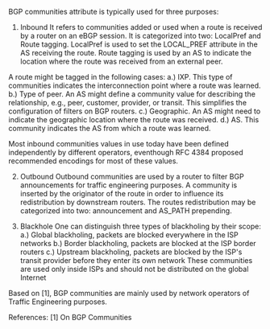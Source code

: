 BGP communities attribute is typically used for three purposes:
1. Inbound
It refers to communities added or used when a route is received by a router on an eBGP session. It is categorized into two: LocalPref and Route tagging. LocalPref is used to set the LOCAL\_PREF attribute in the AS receiving the route. Route tagging is used by an AS to indicate the location where the route was received from an external peer.

A route might be tagged in the following cases:
a.) IXP. This type of communities indicates the interconnection point where a route was learned. 
b.) Type of peer. An AS might define a community value for describing the relationship, e.g., peer, customer, provider, or transit. This simplifies the configuration of filters on BGP routers.
c.) Geographic. An AS might need to indicate the geographic location where the route was received.
d.) AS. This community indicates the AS from which a route was learned.

Most inbound communities values in use today have been defined independently by different operators, eventhough RFC 4384 proposed recommended encodings for most of these values.

2. Outbound
Outbound communities are used by a router to filter BGP announcements for traffic engineering purposes. A community is inserted by the originator of the route in order to influence its redistribution by downstream routers. The routes redistribution may be categorized into two: announcement and AS\_PATH prepending. 

3. Blackhole 
One can distinguish three types of blackholing by their scope:
a.) Global blackholing, packets are blocked everywhere in the ISP networks
b.) Border blackholing, packets are blocked at the ISP border routers
c.) Upstream blackholing, packets are blocked by the ISP's transit provider before they enter its own network
These communities are used only inside ISPs and should not be distributed on the global Internet

Based on [1], BGP communities are mainly used by network operators of Traffic Engineering purposes.

References:
[1] On BGP Communities
